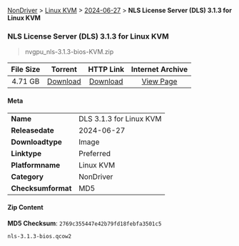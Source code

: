 
[NonDriver](/README.md)  >  [Linux KVM](/index/NonDriver/Linux_KVM.md)  >  [2024-06-27](/index/NonDriver/Linux_KVM/2024-06-27.md)  >  **NLS License Server (DLS) 3.1.3 for Linux KVM**


###    NLS License Server (DLS) 3.1.3 for Linux KVM

> nvgpu_nls-3.1.3-bios-KVM.zip   


| **File Size** | **Torrent**  | **HTTP Link** | **Internet Archive** |
|:-------------:|:------------:|:-------------:|:--------------------:|
| 4.71 GB |  [Download](https://archive.org/download/nvgpu_nls-3.1.3-bios-KVM.zip/nvgpu_nls-3.1.3-bios-KVM.zip_archive.torrent)       | [Download](https://archive.org/compress/nvgpu_nls-3.1.3-bios-KVM.zip) | [View Page](https://archive.org/details/nvgpu_nls-3.1.3-bios-KVM.zip)       |

#### Meta

<table>
<tr><td><strong>Name</strong></td><td>DLS 3.1.3 for Linux KVM</td></tr>
<tr><td><strong>Releasedate</strong></td><td>2024-06-27</td></tr>
<tr><td><strong>Downloadtype</strong></td><td>Image</td></tr>
<tr><td><strong>Linktype</strong></td><td>Preferred</td></tr>
<tr><td><strong>Platformname</strong></td><td>Linux KVM</td></tr>
<tr><td><strong>Category</strong></td><td>NonDriver</td></tr>
<tr><td><strong>Checksumformat</strong></td><td>MD5</td></tr>
</table>

#### Zip Content

**MD5 Checksum**: `2769c355447e42b79fd18febfa3501c5`

```text
nls-3.1.3-bios.qcow2
```